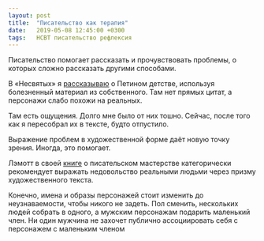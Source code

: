 ```yaml
---
layout: post
title:  "Писательство как терапия"
date:   2019-05-08 12:45:00 +0300
tags:   НСВТ писательство рефлексия
---
```


Писательство помогает рассказать и прочувствовать проблемы, о которых сложно рассказать другими способами. 

<!--excerpt-->

В «Несвятых» я [рассказываю](https://vk.com/wall-177241047_19) о Петином детстве, используя болезненный материал из собственного. Там нет прямых цитат, а персонажи слабо похожи на реальных. 

Там есть ощущения. Долго мне было от них тошно. Сейчас, после того как я пересобрал их в тексте, будто отпустило. 

Выражение проблем в художественной форме даёт новую точку зрения. Иногда, это помогает. 

Лэмотт в своей [книге](https://vk.com/wall5540006_5471) о писательском мастерстве категорически рекомендует выражать недовольство реальными людьми через призму художественного текста. 

Конечно, имена и образы персонажей стоит изменить до неузнаваемости, чтобы никого не задеть. Пол сменить, нескольких людей собрать в одного, а мужским персонажам подарить маленький член. Ни один мужчина не захочет публично ассоциировать себя с персонажем с маленьким членом 
